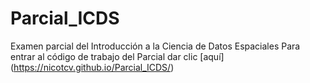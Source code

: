 # Parcial_ICDS
Examen parcial del Introducción a la Ciencia de Datos Espaciales
Para entrar al código de trabajo del Parcial dar clic [aquí] (https://nicotcv.github.io/Parcial_ICDS/)
